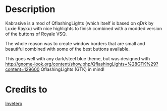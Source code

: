 # Description
Kabrasive is a mod of QflashingLights (which itself is based on qDrk by Luxie Rayku) with nice highlights to finish combined with a modded version of the buttons of Royale VSQ.

The whole reason was to create window borders that are small and beautiful combined with some of the best buttons available.

This goes well with any dark/steel blue theme, but was designed with http://gnome-look.org/content/show.php/QflashingLights+%28GTK%29?content=129600 QflashingLights (GTK) in mind!

# Credits to 
[Invetero](http://gnome-look.org/usermanager/search.php?username=Invetero)
